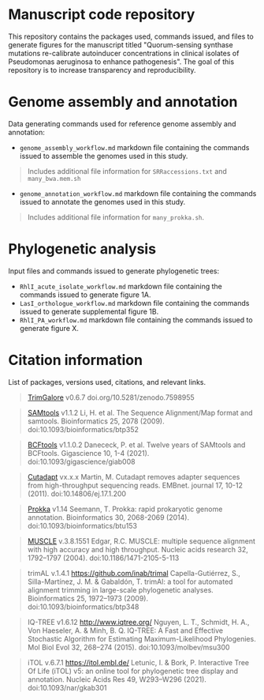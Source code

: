 # Manuscript code repository
This repository contains the packages used, commands issued, and files to generate figures for the manuscript titled "Quorum-sensing synthase mutations re-calibrate autoinducer concentrations in clinical isolates of Pseudomonas aeruginosa to enhance pathogenesis". The goal of this repository is to increase transparency and reproducibility.

# Genome assembly and annotation
Data generating commands used for reference genome assembly and annotation:
- `genome_assembly_workflow.md` markdown file containing the commands issued to assemble the genomes used in this study.
> Includes additional file information for `SRRaccessions.txt` and `many_bwa.mem.sh`
- `genome_annotation_workflow.md` markdown file containing the commands issued to annotate the genomes used in this study.
> Includes additional file information for `many_prokka.sh`.
# Phylogenetic analysis
Input files and commands issued to generate phylogenetic trees:
- `RhlI_acute_isolate_workflow.md` markdown file containing the commands issued to generate figure 1A.
- `LasI_orthologue_workflow.md` markdown file containing the commands issued to generate supplemental figure 1B.
- `RhlI_PA_workflow.md` markdown file containing the commands issued to generate figure X.

# Citation information
List of packages, versions used, citations, and relevant links.
> [TrimGalore](https://github.com/FelixKrueger/TrimGalore) v0.6.7
doi.org/10.5281/zenodo.7598955

> [SAMtools](https://github.com/samtools/) v1.1.2
Li, H. et al. The Sequence Alignment/Map format and samtools. Bioinformatics 25, 2078 (2009).
doi:10.1093/bioinformatics/btp352

> [BCFtools](https://github.com/samtools/bcftools) v1.1.0.2
Danececk, P. et al. Twelve years of SAMtools and BCFtools. Gigascience 10, 1-4 (2021).
doi:10.1093/gigascience/giab008

> [Cutadapt](https://github.com/marcelm/cutadapt) vx.x.x
Martin, M. Cutadapt removes adapter sequences from high-throughput sequencing reads. EMBnet. journal 17, 10-12 (2011).
doi:10.14806/ej.17.1.200

> [Prokka](https://github.com/tseemann/prokka) v1.14
Seemann, T. Prokka: rapid prokaryotic genome annotation. Bioinformatics 30, 2068-2069 (2014).
doi:10.1093/bioinformatics/btu153

> [MUSCLE](http://www.drive5.com/muscle) v.3.8.1551
Edgar, R.C. MUSCLE: multiple sequence alignment with high accuracy and high throughput. Nucleic acids research 32, 1792–1797 (2004).
doi:10.1186/1471-2105-5-113

> trimAL v.1.4.1
https://github.com/inab/trimal
Capella-Gutiérrez, S., Silla-Martínez, J. M. & Gabaldón, T. trimAl: a tool for automated alignment trimming in large-scale phylogenetic analyses. Bioinformatics 25, 1972–1973 (2009).
doi:10.1093/bioinformatics/btp348

> IQ-TREE v1.6.12
http://www.iqtree.org/
Nguyen, L. T., Schmidt, H. A., Von Haeseler, A. & Minh, B. Q. IQ-TREE: A Fast and Effective Stochastic Algorithm for Estimating Maximum-Likelihood Phylogenies. Mol Biol Evol 32, 268–274 (2015).
doi:10.1093/molbev/msu300

> iTOL v.6.7.1
https://itol.embl.de/
Letunic, I. & Bork, P. Interactive Tree Of Life (iTOL) v5: an online tool for phylogenetic tree display and annotation. Nucleic Acids Res 49, W293–W296 (2021).
doi:10.1093/nar/gkab301
